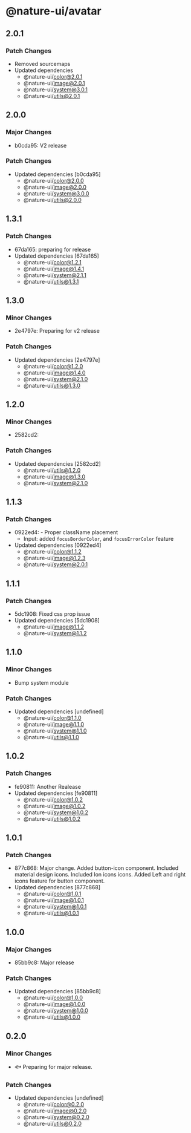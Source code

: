 # @nature-ui/avatar

## 2.0.1

### Patch Changes

- Removed sourcemaps
- Updated dependencies
  - @nature-ui/color@2.0.1
  - @nature-ui/image@2.0.1
  - @nature-ui/system@3.0.1
  - @nature-ui/utils@2.0.1

## 2.0.0

### Major Changes

- b0cda95: V2 release

### Patch Changes

- Updated dependencies [b0cda95]
  - @nature-ui/color@2.0.0
  - @nature-ui/image@2.0.0
  - @nature-ui/system@3.0.0
  - @nature-ui/utils@2.0.0

## 1.3.1

### Patch Changes

- 67da165: preparing for release
- Updated dependencies [67da165]
  - @nature-ui/color@1.2.1
  - @nature-ui/image@1.4.1
  - @nature-ui/system@2.1.1
  - @nature-ui/utils@1.3.1

## 1.3.0

### Minor Changes

- 2e4797e: Preparing for v2 release

### Patch Changes

- Updated dependencies [2e4797e]
  - @nature-ui/color@1.2.0
  - @nature-ui/image@1.4.0
  - @nature-ui/system@2.1.0
  - @nature-ui/utils@1.3.0

## 1.2.0

### Minor Changes

- 2582cd2:

### Patch Changes

- Updated dependencies [2582cd2]
  - @nature-ui/utils@1.2.0
  - @nature-ui/image@1.3.0
  - @nature-ui/system@2.1.0

## 1.1.3

### Patch Changes

- 0922ed4: - Proper className placement
  - Input: added `focusBorderColor`, and `focusErrorColor` feature
- Updated dependencies [0922ed4]
  - @nature-ui/color@1.1.2
  - @nature-ui/image@1.2.3
  - @nature-ui/system@2.0.1

## 1.1.1

### Patch Changes

- 5dc1908: Fixed css prop issue
- Updated dependencies [5dc1908]
  - @nature-ui/image@1.1.2
  - @nature-ui/system@1.1.2

## 1.1.0

### Minor Changes

- Bump system module

### Patch Changes

- Updated dependencies [undefined]
  - @nature-ui/color@1.1.0
  - @nature-ui/image@1.1.0
  - @nature-ui/system@1.1.0
  - @nature-ui/utils@1.1.0

## 1.0.2

### Patch Changes

- fe90811: Another Realease
- Updated dependencies [fe90811]
  - @nature-ui/color@1.0.2
  - @nature-ui/image@1.0.2
  - @nature-ui/system@1.0.2
  - @nature-ui/utils@1.0.2

## 1.0.1

### Patch Changes

- 877c868: Major change. Added button-icon component. Included material design
  icons. Included Ion icons icons. Added Left and right icons feature for button
  component.
- Updated dependencies [877c868]
  - @nature-ui/color@1.0.1
  - @nature-ui/image@1.0.1
  - @nature-ui/system@1.0.1
  - @nature-ui/utils@1.0.1

## 1.0.0

### Major Changes

- 85bb9c8: Major release

### Patch Changes

- Updated dependencies [85bb9c8]
  - @nature-ui/color@1.0.0
  - @nature-ui/image@1.0.0
  - @nature-ui/system@1.0.0
  - @nature-ui/utils@1.0.0

## 0.2.0

### Minor Changes

- 🐟 Preparing for major release.

### Patch Changes

- Updated dependencies [undefined]
  - @nature-ui/color@0.2.0
  - @nature-ui/image@0.2.0
  - @nature-ui/system@0.2.0
  - @nature-ui/utils@0.2.0
